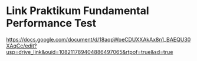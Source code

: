 # Link Praktikum Fundamental Performance Test
https://docs.google.com/document/d/18aqpWpeCDUXXAkAx8n1_BAEQU30XAqCc/edit?usp=drive_link&ouid=108211789404886497065&rtpof=true&sd=true
